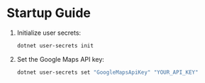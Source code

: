 # Startup Guide

1. Initialize user secrets:

   ```bash
   dotnet user-secrets init
   ```

2. Set the Google Maps API key:

   ```bash
   dotnet user-secrets set "GoogleMapsApiKey" "YOUR_API_KEY"
   ```
